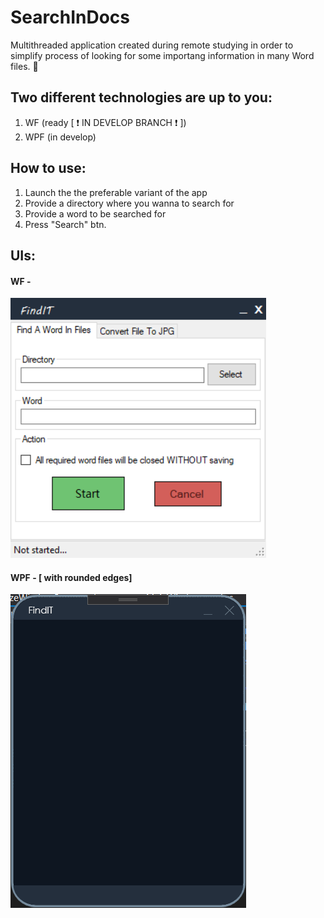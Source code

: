 # SearchInDocs

Multithreaded application created during remote studying in order to simplify process of looking for some importang information in many Word files. 📖

## Two different technologies are up to you:
1. WF (ready [ ❗ IN DEVELOP BRANCH ❗ ])
2. WPF (in develop)

## How to use: 
1. Launch the the preferable variant of the app 
2. Provide a directory where you wanna to search for
3. Provide a word to be searched for
4. Press "Search" btn. 

## UIs: 
#### WF - 
![no photo:(](./resources/WF_UI.png)

#### WPF - [ with rounded edges]
![no photo:(](./resources/WPF_UI.png)